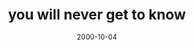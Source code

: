 ---
layout: base.njk
title : 'you will never get to know' 
view_title : 'you will never get to know' 
year : '2000' 
date : '2000-10-04' 
img_file : '/drawing/outside.png' 
html_file : 'outside' 
next_html : 'mycookies.html' 
year_order : '544' 
permalink : "title/{{html_file}}.html"
---